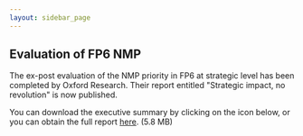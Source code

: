 ```yaml
---
layout: sidebar_page
---
```


## Evaluation of FP6 NMP

The ex-post evaluation of the NMP priority in FP6 at strategic level has been completed by Oxford Research. Their report entitled "Strategic impact, no revolution" is now published. 

You can download the executive summary by clicking on the icon below, or you can obtain the full report [here](http://www.oxford.no/media/6938/final%20report%20nmp%20fp6.pdf). (5.8 MB)